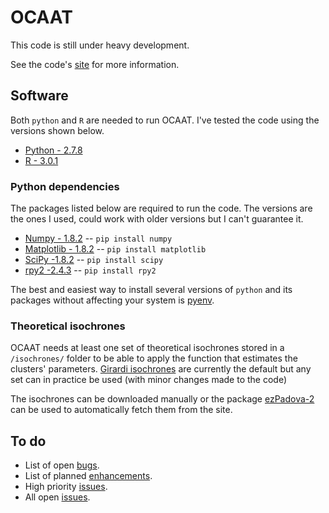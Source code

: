 # OCAAT

This code is still under heavy development.

See the code's [site][1] for more information.

## Software

Both `python` and `R` are needed to run OCAAT. I've tested the code
using the versions shown below.

* [Python - 2.7.8][2]
* [R - 3.0.1][3]

### Python dependencies

The packages listed below are required to run the code. The versions are the ones I used, could work with older versions but I can't guarantee it.

* [Numpy - 1.8.2][4] -- `pip install numpy`
* [Matplotlib - 1.8.2][6] -- `pip install matplotlib`
* [SciPy  -1.8.2][5] -- `pip install scipy`
* [rpy2  -2.4.3](http://rpy.sourceforge.net/) -- `pip install rpy2`

The best and easiest way to install several versions of `python` and its packages without affecting your system is [pyenv](https://github.com/yyuu/pyenv).

### Theoretical isochrones

OCAAT needs at least one set of theoretical isochrones stored in a `/isochrones/`
folder to be able to apply the function that estimates the clusters' parameters. [Girardi isochrones][7] are currently the default but any set can in practice be 
used (with minor changes made to the code)

The isochrones can be downloaded manually or the package [ezPadova-2][8] can be
used to automatically fetch them from the site.

## To do

* List of open [bugs][9].
* List of planned [enhancements][10].
* High priority [issues][11].
* All open [issues][12].


[1]: http://gabriel-p.github.io/ocaat/
[2]: www.python.org
[3]: http://www.r-project.org/
[4]: http://www.numpy.org/
[5]: http://www.scipy.org/
[6]: http://matplotlib.org/
[7]: http://stev.oapd.inaf.it/cgi-bin/cmd
[8]: https://github.com/Gabriel-p/ezpadova
[9]: https://github.com/Gabriel-p/ocaat/issues?q=is%3Aopen+is%3Aissue+label%3Abug
[10]: https://github.com/Gabriel-p/ocaat/issues?q=is%3Aopen+is%3Aissue+label%3Aenhancement
[11]: https://github.com/Gabriel-p/ocaat/issues?q=is%3Aopen+is%3Aissue+label%3Aprior%3Ahigh
[12]: https://github.com/Gabriel-p/ocaat/issues
